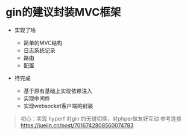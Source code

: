# gin的建议封装MVC框架
- 实现了啥
    - 简单的MVC结构
    - 日志系统记录
    - 路由
    - 配置
  
- 待完成
    - 基于原有基础上实现依赖注入
    - 实现中间件
    - 实现websocket客户端的封装

> 初心：实现 hyperf 对gin 的无缝切换，对phper做友好互动 参考连接 https://juejin.cn/post/7016742808560074783

